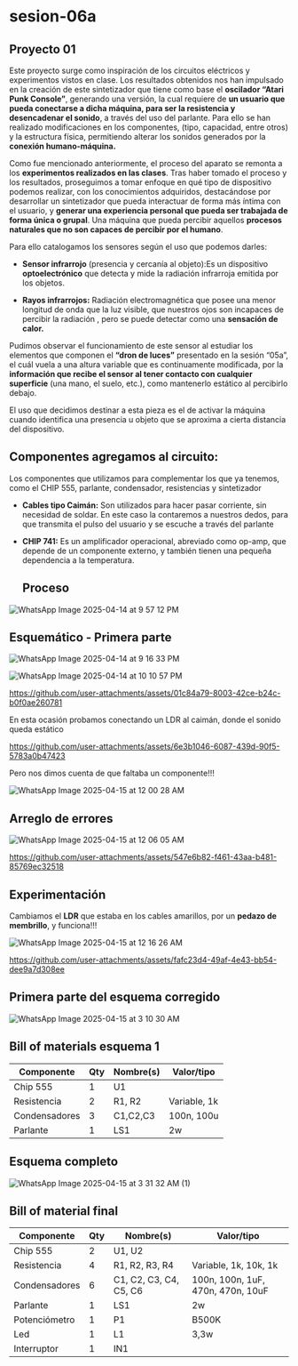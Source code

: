 # sesion-06a
## Proyecto 01
Este proyecto surge como inspiración de los circuitos eléctricos y experimentos vistos en clase. Los resultados obtenidos nos han impulsado en la creación de este sintetizador que tiene como base el **oscilador “Atari Punk Console”**, generando una versión,  la cual requiere de **un usuario que pueda conectarse a dicha máquina, para ser la resistencia y desencadenar el sonido**, a través del uso del parlante. Para ello se han realizado modificaciones en los componentes, (tipo, capacidad, entre otros) y la estructura física, permitiendo alterar los sonidos generados por la **conexión humano-máquina.**

Como fue mencionado anteriormente, el proceso del aparato se remonta a los **experimentos realizados en las clases**. Tras haber tomado el proceso y los resultados, proseguimos a tomar enfoque en qué tipo de dispositivo podemos realizar, con los conocimientos adquiridos, destacándose por desarrollar un sintetizador que pueda interactuar de forma más íntima con el usuario, y **generar una experiencia personal que pueda ser trabajada de forma única o grupal**. Una máquina que pueda percibir aquellos **procesos naturales que no son capaces de percibir por el humano**.


Para ello catalogamos los sensores según el uso que podemos darles:


- **Sensor infrarrojo** (presencia y cercanía al objeto):Es un dispositivo **optoelectrónico** que detecta y mide la radiación infrarroja  emitida por los objetos.

- **Rayos infrarrojos:** Radiación electromagnética que posee una menor longitud de onda que la luz visible, que nuestros ojos son incapaces de percibir la radiación , pero se puede detectar como una **sensación de calor.**

Pudimos observar el funcionamiento de este sensor al estudiar los elementos que componen el **“dron de luces”** presentado en la sesión “05a”, el cuál vuela a una altura variable que es continuamente modificada, por la **información que recibe el sensor al tener contacto con cualquier superficie** (una mano, el suelo, etc.), como mantenerlo estático al percibirlo debajo. 

El uso que decidimos destinar a esta pieza es el de activar la máquina cuando identifica una presencia u objeto que se aproxima a cierta distancia del dispositivo.

## Componentes agregamos al circuito:

Los componentes que utilizamos para complementar los que ya tenemos, como el CHIP 555, parlante, condensador, resistencias y sintetizador 

 - **Cables tipo Caimán:** Son utilizados para hacer pasar corriente, sin necesidad de soldar. En este caso la contaremos a nuestros dedos, para que transmita el pulso del usuario y se escuche a través del parlante 
  
 - **CHIP 741:** Es un amplificador operacional, abreviado como op-amp, que  depende de un componente externo, y también tienen una pequeña dependencia a la temperatura.

   ## Proceso
![WhatsApp Image 2025-04-14 at 9 57 12 PM](https://github.com/user-attachments/assets/c299ac5b-6c52-439f-9335-00f9782de4f2)

## Esquemático - Primera parte 

![WhatsApp Image 2025-04-14 at 9 16 33 PM](https://github.com/user-attachments/assets/3dd10f62-5c41-4f81-95bd-aff92467df84)


![WhatsApp Image 2025-04-14 at 10 10 57 PM](https://github.com/user-attachments/assets/03d5d335-aec2-4837-8cb9-53150997acca)


https://github.com/user-attachments/assets/01c84a79-8003-42ce-b24c-b0f0ae260781


En esta ocasión probamos conectando un LDR al caimán, donde el sonido queda estático  


https://github.com/user-attachments/assets/6e3b1046-6087-439d-90f5-5783a0b47423

 Pero nos dimos cuenta de que faltaba un componente!!!

 ![WhatsApp Image 2025-04-15 at 12 00 28 AM](https://github.com/user-attachments/assets/979a5d7e-6f49-4dcd-9412-947ec612061e)

## Arreglo de errores
 ![WhatsApp Image 2025-04-15 at 12 06 05 AM](https://github.com/user-attachments/assets/041c3b2a-5799-4a44-9650-d4b17ef6e887)

 

https://github.com/user-attachments/assets/547e6b82-f461-43aa-b481-85769ec32518

## Experimentación 

Cambiamos el **LDR** que estaba en los cables amarillos, por un **pedazo de membrillo**, y funciona!!!

![WhatsApp Image 2025-04-15 at 12 16 26 AM](https://github.com/user-attachments/assets/f76a36e3-8174-494a-9bb7-d52c60df6218) 

https://github.com/user-attachments/assets/fafc23d4-49af-4e43-bb54-dee9a7d308ee

## Primera parte del esquema corregido

![WhatsApp Image 2025-04-15 at 3 10 30 AM](https://github.com/user-attachments/assets/47625dfd-8b80-44e5-ad6f-5b12937dec05)

## Bill of materials esquema 1
 

| Componente       | Qty | Nombre(s) | Valor/tipo |
|-----------------------|---------|------------|----------------|
| Chip 555              | 1       | U1         |                |
| Resistencia           | 2       | R1, R2     | Variable, 1k   |
| Condensadores         | 3       | C1,C2,C3   | 100n, 100u     |
| Parlante              | 1       |  LS1       |      2w        |

## Esquema completo

![WhatsApp Image 2025-04-15 at 3 31 32 AM (1)](https://github.com/user-attachments/assets/132ddb01-a23e-4f2c-a78a-8fe81fba02f0)


## Bill of material final

| Componente       | Qty | Nombre(s) | Valor/tipo |
|-----------------------|---------|------------|----------------|
| Chip 555                 | 2       | U1, U2         |                |
| Resistencia              | 4       | R1, R2, R3, R4        | Variable, 1k, 10k, 1k      |
| Condensadores      | 6       | C1, C2, C3, C4, C5, C6         | 100n, 100n, 1uF, 470n, 470n, 10uF        |
| Parlante                  | 1       |  LS1         |      2w          |
| Potenciómetro                  | 1       |  P1         |      B500K          |
| Led                  | 1       |  L1         |      3,3w          |
| Interruptor                  | 1       |  IN1         |               |









   

